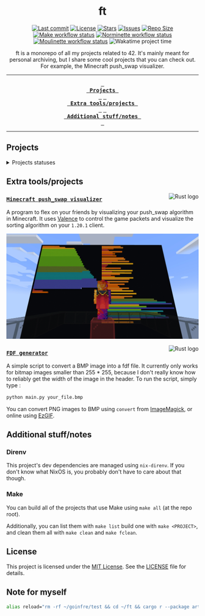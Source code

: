 <!-- *********************************************************************** -->
<!--                                                                         -->
<!--                                                      :::      ::::::::  -->
<!-- README.md                                          :+:      :+:    :+:  -->
<!--                                                  +:+ +:+         +:+    -->
<!-- By: elagouch <elagouch@student.42.fr>          +#+  +:+       +#+       -->
<!--                                              +#+#+#+#+#+   +#+          -->
<!-- Created: 2025/06/24 11:17:13 by elagouch          #+#    #+#            -->
<!-- Updated: 2025/08/27 16:59:50 by elagouch         ###   ########.fr      -->
<!--                                                                         -->
<!-- *********************************************************************** -->

<div align="center">
    <h1>ft</h1>
</div>

<div align="center">
  <p>
    <a href="https://github.com/airone01/ft/pulse"><img alt="Last commit" src="https://img.shields.io/github/last-commit/airone01/ft?style=flat-square&logo=starship&color=8bd5ca&logoColor=D9E0EE&labelColor=302D41"/></a>
    <a href="https://github.com/airone01/ft/blob/main/LICENSE"><img alt="License" src="https://img.shields.io/github/license/airone01/ft?style=flat-square&logo=unlicense&color=ee999f&logoColor=D9E0EE&labelColor=302D41" /></a>
    <a href="https://github.com/airone01/ft/stargazers"><img alt="Stars" src="https://img.shields.io/github/stars/airone01/ft?style=flat-square&logo=githubsponsors&color=c69ff5&logoColor=D9E0EE&labelColor=302D41" /></a>
    <a href="https://github.com/airone01/ft/issues"><img alt="Issues" src="https://img.shields.io/github/issues/airone01/ft?style=flat-square&logo=bilibili&color=F5E0DC&logoColor=D9E0EE&labelColor=302D41" /></a>
    <a href="https://github.com/airone01/ft"><img alt="Repo Size" src="https://img.shields.io/github/repo-size/airone01/ft?color=%23DDB6F2&label=SIZE&logo=codesandbox&style=flat-square&logoColor=D9E0EE&labelColor=302D41" /></a><br />
    <a href="https://github.com/airone01/ft/actions/workflows/make.yml"><img alt="Make workflow status" src="https://img.shields.io/github/actions/workflow/status/airone01/ft/make.yml?style=flat-square&logo=github&logoColor=D9E0EE&labelColor=302D41" /></a>
    <a href="https://github.com/airone01/ft/actions/workflows/norminette.yml"><img alt="Norminette workflow status" src="https://img.shields.io/github/actions/workflow/status/airone01/ft/norminette.yml?style=flat-square&logo=github&logoColor=D9E0EE&labelColor=302D41" /></a>
    <a href="https://github.com/airone01/ft/actions/workflows/moulinette.yml"><img alt="Moulinette workflow status" src="https://img.shields.io/github/actions/workflow/status/airone01/ft/moulinette.yml?style=flat-square&logo=github&logoColor=D9E0EE&labelColor=302D41" /></a>
    <img src="https://wakatime.com/badge/github/airone01/ft.svg?style=flat-square" alt="Wakatime project time">
  </p>
</div>

<div align="center">
  <a>
    ft is a monorepo of all my projects related to 42. It's mainly meant for personal archiving, but I share some cool projects that you can check out. For example, the Minecraft push_swap visualizer.
  </a>
</div>

---

<div align="center"><p>

[Projects]: #projects
[Extra tools/projects]: #extra-toolsprojects
[Additional stuff/notes]: #additional-stuffnotes

**[<kbd> <br> Projects <br> </kbd>][Projects]**
**[<kbd> <br> Extra tools/projects <br> </kbd>][Extra tools/projects]**
**[<kbd> <br> Additional stuff/notes <br> </kbd>][Additional stuff/notes]**

</p></div>

---

## Projects

<details>
  <summary>Projects statuses</summary>
  <table border="1" align="center">
    <thead>
      <tr>
        <th><strong>Milestone</strong></th>
        <th><strong>Project</strong></th>
        <th><strong>Finished</strong></th>
        <th><strong>Grade</strong></th>
      </tr>
    </thead>
    <tbody>
      <tr align="center">
        <td>0</td>
        <td><a href="/milestone-0-libft/README.md"><img src="https://github.com/ayogun/42-project-badges/raw/main/badges/libftm.png" alt="libft logo"></a></td>
        <td>
          ✅<br>
          <sub>(with bonuses)</sub>
        </td>
        <td>125</td>
      </tr>
      <tr align="center">
        <td rowspan="3">1</td>
        <td><a href="/milestone-1-born2beroot/README.md"><img src="https://github.com/ayogun/42-project-badges/raw/main/badges/born2berootm.png" alt="born2beroot logo"></a></td>
        <td>
          ✅<br>
          <sub>(with bonuses)</sub>
        </td>
        <td>125</td>
      </tr>
      <tr align="center">
        <td><a href="/milestone-1-ft_printf/README.md"><img src="https://github.com/ayogun/42-project-badges/raw/main/badges/ft_printfe.png" alt="ft_printf logo"></a></td>
        <td>✅</td>
        <td>100</td>
      </tr>
      <tr align="center">
        <td><a href="/milestone-1-get_next_line/README.md"><img src="https://github.com/ayogun/42-project-badges/raw/main/badges/get_next_linee.png" alt="get_next_line logo"></a></td>
        <td>✅</td>
        <td>100</td>
      </tr>
      <tr align="center">
        <td rowspan="3">2</td>
        <td><a href="/milestone-2-pipex/README.md"><img src="https://github.com/ayogun/42-project-badges/raw/main/badges/pipexm.png" alt="pipex logo"></a></td>
        <td>
          ✅<br>
          <sub>(with bonuses)</sub>
        </td>
        <td>125</td>
      </tr>
      <tr align="center">
        <td><a href="/milestone-2-push_swap/README.md"><img src="https://github.com/ayogun/42-project-badges/raw/main/badges/push_swape.png" alt="push_swap logo"></a></td>
        <td>✅</td>
        <td>100</td>
      </tr>
      <tr align="center">
        <td><a href="/milestone-2-fdf/README.md"><img src="https://github.com/ayogun/42-project-badges/raw/main/badges/fdfm.png" alt="fdf logo"></a></td>
        <td>
          ✅<br>
          <sub>(with bonuses)</sub>
        </td>
        <td>125</td>
      </tr>
      <tr align="center">
        <td rowspan=2>3</td>
        <td>
            <a href="/milestone-3-minishell/README.md"><img src="https://github.com/ayogun/42-project-badges/raw/main/badges/minishelle.png" alt="minishell logo"></a><br>
            <sub>with <a href="https://github.com/Manomania/">@maximart</a></sub>
        </td>
        <td>✅</td>
        <td>101</td>
      </tr>
      <tr align="center">
        <td><a href="/milestone-3-philosophers/README.md"><img src="https://github.com/ayogun/42-project-badges/raw/main/badges/philosopherse.png" alt="philosophers logo"></a></td>
        <td>✅</td>
        <td>100</td>
      </tr>
      <tr align="center">
        <td rowspan=2>4</td>
        <td>
            <a href="/milestone-4-cub3d/README.md"><img src="https://github.com/ayogun/42-project-badges/raw/main/badges/cub3dm.png" alt="cub3d logo"></a><br>
            <sub>with <a href="https://github.com/Manomania/">@maximart</a></sub>
        </td>
        <td>
          ✅<br>
          <sub>(with bonuses)</sub>
        </td>
        <td>125</td>
      </tr>
      <tr align="center">
        <td>
            <a href="/milestone-4-cpp00/"><img src="https://github.com/ayogun/42-project-badges/raw/main/badges/cppn.png" alt="CPP logo"></a></a><br>
            <sub>CPP 00-04</sub>
        </td>
        <td>⌛</td>
        <td>...</td>
      </tr>
    </tbody>
  </table>
</details>

## Extra tools/projects

<img alt="Rust logo" src="https://skillicons.dev/icons?i=rust" align="right" />

### [`Minecraft push_swap visualizer`](https://github.com/airone01/ft/tree/main/extra-push-swap-visualizer-minecraft)

A program to flex on your friends by visualizing your push_swap algorithm in
Minecraft. It uses [Valence](https://valence.rs/) to control the game packets
and visualize the sorting algorithm on your `1.20.1` client.

![In-game screenshot](/.github/assets/screenshot_1.webp)

<img alt="Rust logo" src="https://skillicons.dev/icons?i=rust" align="right" />

### [`FDF generator`](/extra-fdf-bmp-converter/README.md)

A simple script to convert a BMP image into a fdf file. It currently only works
for bitmap images smaller than 255 \* 255, because I don't really know how to
reliably get the width of the image in the header. To run the script, simply
type :

```sh
python main.py your_file.bmp
```

You can convert PNG images to BMP using `convert` from
[ImageMagick](https://imagemagick.org/), or online using
[EzGIF](https://ezgif.com/png-to-bmp).

## Additional stuff/notes

### Direnv

This project's dev dependencies are managed using `nix-direnv`. If you don't
know what NixOS is, you probably don't have to care about that though.

### Make

You can build all of the projects that use Make using `make all` (at the repo
root).

Additionally, you can list them with `make list` build one with
`make <PROJECT>`, and clean them all with `make clean` and `make fclean`.

## License

This project is licensed under the [MIT License](/LICENSE). See the
[LICENSE](/LICENSE) file for details.

## Note for myself

```bash
alias reload="rm -rf ~/goinfre/test && cd ~/ft && cargo r --package arthur -- p s milestone-2-fdf https://github.com/airone01/gpm-test && git clone https://github.com/airone01/gpm-test ~/goinfre/test && cd ~/goinfre/test && make all bonus"
```
